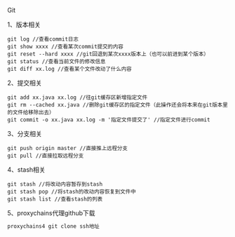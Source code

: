 Git

1、版本相关

```shell
git log //查看commit日志
git show xxxx //查看某次commit提交的内容
git reset --hard xxxx //git回退到某次xxxx版本上（也可以前进到某个版本）
git status //查看当前文件的修改信息
git diff xx.log //查看某个文件改动了什么内容
```

2、提交相关

```shell
git add xx.java xx.log //往git缓存区新增指定文件
git rm --cached xx.java //删除git缓存区的指定文件（此操作还会将本来在git版本里的文件给移除出去）
git commit -o xx.java xx.log -m '指定文件提交了' //指定文件进行commit
```

3、分支相关

```shell
git push origin master //直接推上远程分支
git pull //直接拉取远程分支
```

4、stash相关

```shell
git stash //将改动内容暂存到stash
git stash pop //将stash的改动内容恢复到文件中
git stash list //查看stash的列表
```

5、proxychains代理github下载

```bash
proxychains4 git clone ssh地址
```

